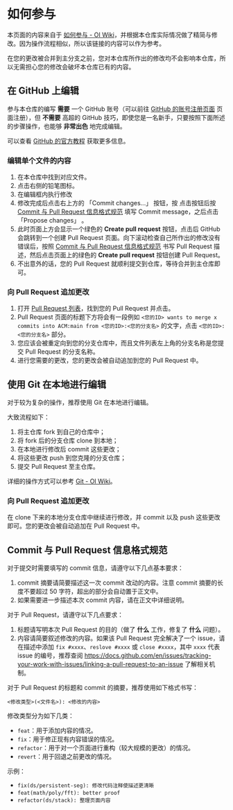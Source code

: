 # 如何参与

本页面的内容来自于 [如何参与 - OI Wiki](https://oi-wiki.org/intro/htc/)，并根据本仓库实际情况做了精简与修改。因为操作流程相似，所以该链接的内容可以作为参考。

在您的更改被合并到主分支之前，您对本仓库所作出的修改均不会影响本仓库，所以无需担心您的修改会破坏本仓库已有的内容。

## 在 GitHub 上编辑

参与本仓库的编写 **需要** 一个 GitHub 账号（可以前往 [GitHub 的账号注册页面](https://github.com/signup) 页面注册），但 **不需要** 高超的 GitHub 技巧，即使您是一名新手，只要按照下面所述的步骤操作，也能够 **非常出色** 地完成编辑。

可以查看 [GitHub 的官方教程](https://skills.github.com/) 获取更多信息。

### 编辑单个文件的内容

1.  在本仓库中找到对应文件。
2.  点击右侧的铅笔图标。
3.  在编辑框内执行修改
4.  修改完成后点击右上方的 「Commit changes...」 按钮，按  点击按钮后按 [Commit 与 Pull Request 信息格式规范](#commit-与-pull-request-信息格式规范) 填写 Commit message，之后点击 「Propose changes」 。
5.  此时页面上方会显示一个绿色的 **Create pull request** 按钮，点击后 GitHub 会跳转到一个创建 Pull Request 页面。向下滚动检查自己所作出的修改没有错误后，按照 [Commit 与 Pull Request 信息格式规范](#commit-与-pull-request-信息格式规范) 书写 Pull Request 描述，然后点击页面上的绿色的 **Create pull request** 按钮创建 Pull Request。
6.  不出意外的话，您的 Pull Request 就顺利提交到仓库，等待合并到主仓库即可。

### 向 Pull Request 追加更改

1.  打开 [Pull Request 列表](https://github.com/LZUPAT/ACM/pulls)，找到您的 Pull Request 并点击。
2.  Pull Request 页面的标题下方将会有一段例如 `<您的ID> wants to merge x commits into ACM:main from <您的ID>:<您的分支名>` 的文字，点击 `<您的ID>:<您的分支名>` 部分。
3.  您应该会被重定向到您的分支仓库中，而且文件列表左上角的分支名称是您提交 Pull Request 的分支名称。
4.  进行您需要的更改，您的更改会被自动追加到您的 Pull Request 中。

## 使用 Git 在本地进行编辑

对于较为复杂的操作，推荐使用 Git 在本地进行编辑。

大致流程如下：

1.  将主仓库 fork 到自己的仓库中；
2.  将 fork 后的分支仓库 clone 到本地；
3.  在本地进行修改后 commit 这些更改；
4.  将这些更改 push 到您克隆的分支仓库；
5.  提交 Pull Request 至主仓库。

详细的操作方式可以参考 [Git - OI Wiki](https://oi-wiki.org/tools/git/)。

### 向 Pull Request 追加更改

在 clone 下来的本地分支仓库中继续进行修改，并 commit 以及 push 这些更改即可。您的更改会被自动追加在 Pull Request 中。

## Commit 与 Pull Request 信息格式规范

对于提交时需要填写的 commit 信息，请遵守以下几点基本要求：

1.  commit 摘要请简要描述这一次 commit 改动的内容。注意 commit 摘要的长度不要超过 50 字符，超出的部分会自动置于正文中。
2.  如果需要进一步描述本次 commit 内容，请在正文中详细说明。

对于 Pull Request，请遵守以下几点要求：

1.  标题请写明本次 Pull Request 的目的（做了 **什么** 工作，修复了 **什么** 问题）。
2.  内容请简要叙述修改的内容。如果该 Pull Request 完全解决了一个 issue，请在描述中添加 `fix #xxxx`、`reslove #xxxx` 或 `close #xxxx`，其中 `xxxx` 代表 issue 的编号，推荐查阅 <https://docs.github.com/en/issues/tracking-your-work-with-issues/linking-a-pull-request-to-an-issue> 了解相关机制。

对于 Pull Request 的标题和 commit 的摘要，推荐使用如下格式书写：

```plain
<修改类型>(<文件名>): <修改的内容>
```

修改类型分为如下几类：

-   `feat`：用于添加内容的情况。
-   `fix`：用于修正现有内容错误的情况。
-   `refactor`：用于对一个页面进行重构（较大规模的更改）的情况。
-   `revert`：用于回退之前更改的情况。

示例：

-   `fix(ds/persistent-seg): 修改代码注释使描述更清晰`
-   `feat(math/poly/fft): better proof`
-   `refactor(ds/stack): 整理页面内容`
